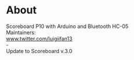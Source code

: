 # About
Scoreboard P10 with Arduino and Bluetooth HC-05<br/>
Maintainers:<br/>www.twitter.com/luigiifan13
<br>-
<br>Update to Scoreboard v.3.0
